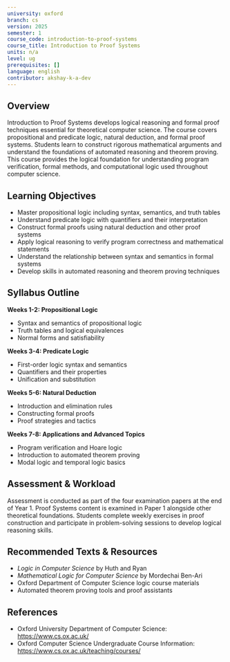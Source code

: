 ```yaml
---
university: oxford
branch: cs
version: 2025
semester: 1
course_code: introduction-to-proof-systems
course_title: Introduction to Proof Systems
units: n/a
level: ug
prerequisites: []
language: english
contributor: akshay-k-a-dev
---
```


## Overview

Introduction to Proof Systems develops logical reasoning and formal proof techniques essential for theoretical computer science. The course covers propositional and predicate logic, natural deduction, and formal proof systems. Students learn to construct rigorous mathematical arguments and understand the foundations of automated reasoning and theorem proving. This course provides the logical foundation for understanding program verification, formal methods, and computational logic used throughout computer science.

## Learning Objectives

- Master propositional logic including syntax, semantics, and truth tables
- Understand predicate logic with quantifiers and their interpretation
- Construct formal proofs using natural deduction and other proof systems
- Apply logical reasoning to verify program correctness and mathematical statements
- Understand the relationship between syntax and semantics in formal systems
- Develop skills in automated reasoning and theorem proving techniques

## Syllabus Outline

**Weeks 1-2: Propositional Logic**
- Syntax and semantics of propositional logic
- Truth tables and logical equivalences
- Normal forms and satisfiability

**Weeks 3-4: Predicate Logic**
- First-order logic syntax and semantics
- Quantifiers and their properties
- Unification and substitution

**Weeks 5-6: Natural Deduction**
- Introduction and elimination rules
- Constructing formal proofs
- Proof strategies and tactics

**Weeks 7-8: Applications and Advanced Topics**
- Program verification and Hoare logic
- Introduction to automated theorem proving
- Modal logic and temporal logic basics

## Assessment & Workload

Assessment is conducted as part of the four examination papers at the end of Year 1. Proof Systems content is examined in Paper 1 alongside other theoretical foundations. Students complete weekly exercises in proof construction and participate in problem-solving sessions to develop logical reasoning skills.

## Recommended Texts & Resources

- *Logic in Computer Science* by Huth and Ryan
- *Mathematical Logic for Computer Science* by Mordechai Ben-Ari
- Oxford Department of Computer Science logic course materials
- Automated theorem proving tools and proof assistants

## References

- Oxford University Department of Computer Science: https://www.cs.ox.ac.uk/
- Oxford Computer Science Undergraduate Course Information: https://www.cs.ox.ac.uk/teaching/courses/
